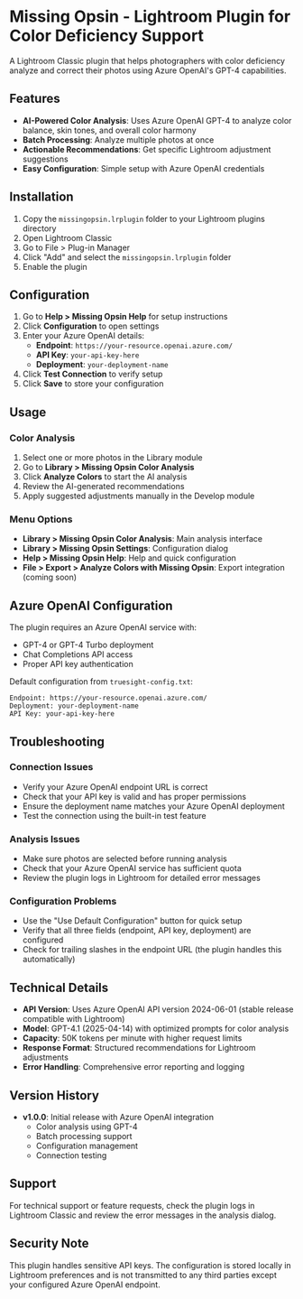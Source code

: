 # Missing Opsin - Lightroom Plugin for Color Deficiency Support

A Lightroom Classic plugin that helps photographers with color deficiency analyze and correct their photos using Azure OpenAI's GPT-4 capabilities.

## Features

- **AI-Powered Color Analysis**: Uses Azure OpenAI GPT-4 to analyze color balance, skin tones, and overall color harmony
- **Batch Processing**: Analyze multiple photos at once
- **Actionable Recommendations**: Get specific Lightroom adjustment suggestions
- **Easy Configuration**: Simple setup with Azure OpenAI credentials

## Installation

1. Copy the `missingopsin.lrplugin` folder to your Lightroom plugins directory
2. Open Lightroom Classic
3. Go to File > Plug-in Manager
4. Click "Add" and select the `missingopsin.lrplugin` folder
5. Enable the plugin

## Configuration

1. Go to **Help > Missing Opsin Help** for setup instructions
2. Click **Configuration** to open settings
3. Enter your Azure OpenAI details:
   - **Endpoint**: `https://your-resource.openai.azure.com/`
   - **API Key**: `your-api-key-here`
   - **Deployment**: `your-deployment-name`
4. Click **Test Connection** to verify setup
5. Click **Save** to store your configuration

## Usage

### Color Analysis
1. Select one or more photos in the Library module
2. Go to **Library > Missing Opsin Color Analysis**
3. Click **Analyze Colors** to start the AI analysis
4. Review the AI-generated recommendations
5. Apply suggested adjustments manually in the Develop module

### Menu Options
- **Library > Missing Opsin Color Analysis**: Main analysis interface
- **Library > Missing Opsin Settings**: Configuration dialog
- **Help > Missing Opsin Help**: Help and quick configuration
- **File > Export > Analyze Colors with Missing Opsin**: Export integration (coming soon)

## Azure OpenAI Configuration

The plugin requires an Azure OpenAI service with:
- GPT-4 or GPT-4 Turbo deployment
- Chat Completions API access
- Proper API key authentication

Default configuration from `truesight-config.txt`:
```
Endpoint: https://your-resource.openai.azure.com/
Deployment: your-deployment-name
API Key: your-api-key-here
```

## Troubleshooting

### Connection Issues
- Verify your Azure OpenAI endpoint URL is correct
- Check that your API key is valid and has proper permissions
- Ensure the deployment name matches your Azure OpenAI deployment
- Test the connection using the built-in test feature

### Analysis Issues
- Make sure photos are selected before running analysis
- Check that your Azure OpenAI service has sufficient quota
- Review the plugin logs in Lightroom for detailed error messages

### Configuration Problems
- Use the "Use Default Configuration" button for quick setup
- Verify that all three fields (endpoint, API key, deployment) are configured
- Check for trailing slashes in the endpoint URL (the plugin handles this automatically)

## Technical Details

- **API Version**: Uses Azure OpenAI API version 2024-06-01 (stable release compatible with Lightroom)
- **Model**: GPT-4.1 (2025-04-14) with optimized prompts for color analysis
- **Capacity**: 50K tokens per minute with higher request limits
- **Response Format**: Structured recommendations for Lightroom adjustments
- **Error Handling**: Comprehensive error reporting and logging

## Version History

- **v1.0.0**: Initial release with Azure OpenAI integration
  - Color analysis using GPT-4
  - Batch processing support
  - Configuration management
  - Connection testing

## Support

For technical support or feature requests, check the plugin logs in Lightroom Classic and review the error messages in the analysis dialog.

## Security Note

This plugin handles sensitive API keys. The configuration is stored locally in Lightroom preferences and is not transmitted to any third parties except your configured Azure OpenAI endpoint.
